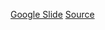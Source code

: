 [Google Slide](https://docs.google.com/presentation/d/1JGzdP5_wSf48fDnNw5QvQdNXgA5r7Jzuhp7CcY7xAv8/edit?usp=sharing)
[Source](http://www.r2d3.us/visual-intro-to-machine-learning-part-1/)
